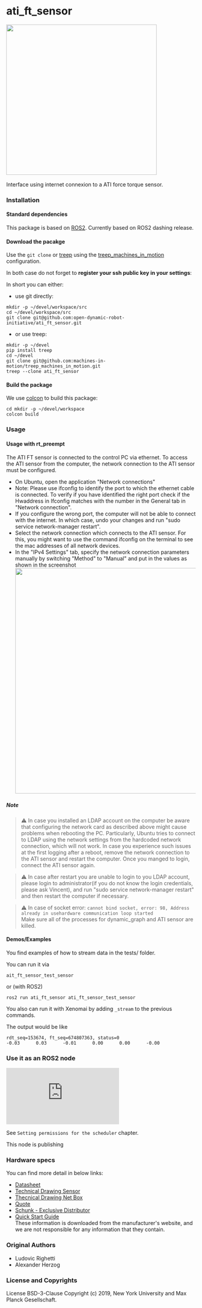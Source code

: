 # ati_ft_sensor
<img src="doc/images/ati_mini_40.jpg" width="400"><br>  
Interface using internet connexion to a ATI force torque sensor.

### Installation

#### Standard dependencies

This package is based on [ROS2](https://docs.ros.org/).
Currently based on ROS2 dashing release.

#### Download the pacakge

Use the `git clone` or [treep](https://gitlab.is.tue.mpg.de/amd-clmc/treep)
using the [treep_machines_in_motion](https://github.com/machines-in-motion/treep_machines_in_motion) configuration.

In both case do not forget to **register your ssh public key in your settings**:

In short you can either:
  - use git directly:
  ```
  mkdir -p ~/devel/workspace/src
  cd ~/devel/workspace/src
  git clone git@github.com:open-dynamic-robot-initiative/ati_ft_sensor.git
  ```
  - or use treep:
  ```
  mkdir -p ~/devel
  pip install treep
  cd ~/devel
  git clone git@github.com:machines-in-motion/treep_machines_in_motion.git
  treep --clone ati_ft_sensor
  ```

#### Build the package

We use [colcon](https://github.com/machines-in-motion/machines-in-motion.github.io/wiki/use_colcon)
to build this package:
```
cd mkdir -p ~/devel/workspace
colcon build
```

### Usage

#### Usage with rt_preempt

The ATI FT sensor is connected to the control PC via ethernet. To access the ATI sensor from the computer, the network connection to the ATI sensor must be configured.

- On Ubuntu, open the application "Network connections"
- Note: Please use ifconfig to identify the port to which the ethernet cable is connected.  To verify if you have identified the right port check if the Hwaddress in Ifconfig matches with the number in the General tab in "Network connection".
- If you configure the wrong port, the computer will not be able to connect with the internet. In which case, undo your changes and run "sudo service network-manager restart".
- Select the network connection which connects to the ATI sensor. For this, you might want to use the command ifconfig on the terminal to see the mac addresses of all network devices.
- In the "IPv4 Settings" tab, specify the network connection parameters manually by switching "Method" to "Manual" and put in the values as shown in the screenshot  
<img src="doc/images/editing_wired_connection.png" width="600"><br>  

##### Note
> :warning: In case you installed an LDAP account on the computer be aware that configuring the network card as described above might cause problems when rebooting the PC. Particularly, Ubuntu tries to connect to LDAP using the network settings from the hardcoded network connection, which will not work. In case you experience such issues at the first logging after a reboot, remove the network connection to the ATI sensor and restart the computer. Once you manged to login, connect the ATI sensor again.

> :warning: In case after restart you are unable to login to you LDAP account, please login to administrator(if you do not know the login credentials, please ask Vincent), and run "sudo service network-manager restart" and then restart the computer if necessary.  

> :warning: In case of socket error: ```cannot bind socket, error: 98, Address already in usehardware communication loop started```  
Make sure all of the processes for dynamic_graph and ATI sensor are killed.

#### Demos/Examples
You find examples of how to stream data in the tests/ folder.  
  
You can run it via
  ```
  ait_ft_sensor_test_sensor
  ```
or (with ROS2)
  ```
  ros2 run ati_ft_sensor ati_ft_sensor_test_sensor
  ```
You also can run it with Xenomai by adding `_stream` to the previous commands.

The output would be like
  ```
  rdt_seq=153674, ft_seq=674807363, status=0
  -0.03      0.03      -0.01      0.00      0.00      -0.00 
  ```

### Use it as an ROS2 node
![how to make real time work](https://docs.ros.org/en/foxy/Tutorials/Demos/Real-Time-Programming.html)

See `Setting permissions for the scheduler` chapter.

This node is publishing 

### Hardware specs
You can find more detail in below links:
- [Datasheet](doc/mini_40_datasheet.pdf)
- [Technical Drawing Sensor](doc/mini_40_drawing.pdf)
- [Thecnical Drawing Net Box](doc/net_box_9105_a.jpg)
- [Quote](20170925_angebot_schunk_ati_sensor.PDF)
- [Schunk - Exclusive Distributor](20170925_schreiben_exklusivvertrieb_schunk.pdf)
- [Quick Start Guide](9610-05-1022%20Quick%20Start.pdf)  
These information is downloaded from the manufacturer's website, and we are not responsible for any information that they contain.

### Original Authors

- Ludovic Righetti
- Alexander Herzog

### License and Copyrights

License BSD-3-Clause
Copyright (c) 2019, New York University and Max Planck Gesellschaft.
